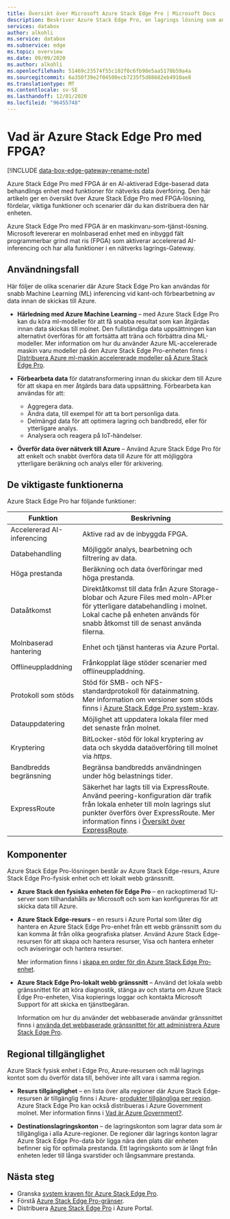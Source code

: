```yaml
---
title: Översikt över Microsoft Azure Stack Edge Pro | Microsoft Docs
description: Beskriver Azure Stack Edge Pro, en lagrings lösning som använder en fysisk enhet för nätverks baserad överföring till Azure.
services: databox
author: alkohli
ms.service: databox
ms.subservice: edge
ms.topic: overview
ms.date: 09/09/2020
ms.author: alkohli
ms.openlocfilehash: 51469c23574f55c102f0c6fb98e5aa5178b59a4a
ms.sourcegitcommit: 6a350f39e2f04500ecb7235f5d88682eb4910ae8
ms.translationtype: MT
ms.contentlocale: sv-SE
ms.lasthandoff: 12/01/2020
ms.locfileid: "96455748"
---
```

# <a name="what-is-azure-stack-edge-pro-with-fpga"></a>Vad är Azure Stack Edge Pro med FPGA?

[!INCLUDE [data-box-edge-gateway-rename-note](../../includes/data-box-edge-gateway-rename-note.md)]

Azure Stack Edge Pro med FPGA är en AI-aktiverad Edge-baserad data behandlings enhet med funktioner för nätverks data överföring. Den här artikeln ger en översikt över Azure Stack Edge Pro med FPGA-lösning, fördelar, viktiga funktioner och scenarier där du kan distribuera den här enheten.

Azure Stack Edge Pro med FPGA är en maskinvaru-som-tjänst-lösning. Microsoft levererar en molnbaserad enhet med en inbyggd fält programmerbar grind mat ris (FPGA) som aktiverar accelererad AI-inferencing och har alla funktioner i en nätverks lagrings-Gateway. 

## <a name="use-cases"></a>Användningsfall

Här följer de olika scenarier där Azure Stack Edge Pro kan användas för snabb Machine Learning (ML) inferencing vid kant-och förbearbetning av data innan de skickas till Azure.

- **Härledning med Azure Machine Learning** – med Azure Stack Edge Pro kan du köra ml-modeller för att få snabba resultat som kan åtgärdas innan data skickas till molnet. Den fullständiga data uppsättningen kan alternativt överföras för att fortsätta att träna och förbättra dina ML-modeller. Mer information om hur du använder Azure ML-accelererade maskin varu modeller på den Azure Stack Edge Pro-enheten finns i [Distribuera Azure ml-maskin accelererade modeller på Azure Stack Edge Pro](../machine-learning/how-to-deploy-fpga-web-service.md#deploy-to-a-local-edge-server).

- **Förbearbeta data** för datatransformering innan du skickar dem till Azure för att skapa en mer åtgärds bara data uppsättning. Förbearbeta kan användas för att: 

    - Aggregera data.
    - Ändra data, till exempel för att ta bort personliga data.
    - Delmängd data för att optimera lagring och bandbredd, eller för ytterligare analys.
    - Analysera och reagera på IoT-händelser. 

- **Överför data över nätverk till Azure** – Använd Azure Stack Edge Pro för att enkelt och snabbt överföra data till Azure för att möjliggöra ytterligare beräkning och analys eller för arkivering. 

## <a name="key-capabilities"></a>De viktigaste funktionerna

Azure Stack Edge Pro har följande funktioner:

|Funktion |Beskrivning  |
|---------|---------|
|Accelererad AI-inferencing| Aktive rad av de inbyggda FPGA.|
|Databehandling       |Möjliggör analys, bearbetning och filtrering av data.|
|Höga prestanda | Beräkning och data överföringar med höga prestanda.|
|Dataåtkomst     | Direktåtkomst till data från Azure Storage-blobar och Azure Files med moln-API:er för ytterligare databehandling i molnet. Lokal cache på enheten används för snabb åtkomst till de senast använda filerna.|
|Molnbaserad hantering     |Enhet och tjänst hanteras via Azure Portal.  |
|Offlineuppladdning     | Frånkopplat läge stöder scenarier med offlineuppladdning.|
|Protokoll som stöds     | Stöd för SMB- och NFS-standardprotokoll för datainmatning. <br> Mer information om versioner som stöds finns i [Azure Stack Edge Pro system-krav](azure-stack-edge-system-requirements.md).|
|Datauppdatering     | Möjlighet att uppdatera lokala filer med det senaste från molnet.|
|Kryptering    | BitLocker-stöd för lokal kryptering av data och skydda dataöverföring till molnet via *https*.|
|Bandbredds begränsning| Begränsa bandbredds användningen under hög belastnings tider.|
|ExpressRoute | Säkerhet har lagts till via ExpressRoute. Använd peering-konfiguration där trafik från lokala enheter till moln lagrings slut punkter överförs över ExpressRoute. Mer information finns i [Översikt över ExpressRoute](../expressroute/expressroute-introduction.md).

## <a name="components"></a>Komponenter

Azure Stack Edge Pro-lösningen består av Azure Stack Edge-resurs, Azure Stack Edge Pro-fysisk enhet och ett lokalt webb gränssnitt.

* **Azure Stack den fysiska enheten för Edge Pro** – en rackoptimerad 1U-server som tillhandahålls av Microsoft och som kan konfigureras för att skicka data till Azure.
    
* **Azure Stack Edge-resurs** – en resurs i Azure Portal som låter dig hantera en Azure Stack Edge Pro-enhet från ett webb gränssnitt som du kan komma åt från olika geografiska platser. Använd Azure Stack Edge-resursen för att skapa och hantera resurser, Visa och hantera enheter och aviseringar och hantera resurser.  

    <!--![The Azure Stack Edge service in Azure portal](media/data-box-overview/data-box-Edge-service1.png)-->

    Mer information finns i [skapa en order för din Azure Stack Edge Pro-enhet](azure-stack-edge-deploy-prep.md#create-a-new-resource).

* **Azure Stack Edge Pro-lokalt webb gränssnitt** – Använd det lokala webb gränssnittet för att köra diagnostik, stänga av och starta om Azure Stack Edge Pro-enheten, Visa kopierings loggar och kontakta Microsoft Support för att skicka en tjänstbegäran.

    <!--![The Azure Stack Edge Pro local web UI](media/data-box-Edge-overview/data-box-Edge-local-web-ui.png)-->

    Information om hur du använder det webbaserade användar gränssnittet finns i [använda det webbaserade gränssnittet för att administrera Azure Stack Edge Pro](azure-stack-edge-manage-access-power-connectivity-mode.md).

## <a name="region-availability"></a>Regional tillgänglighet

Azure Stack fysisk enhet i Edge Pro, Azure-resursen och mål lagrings kontot som du överför data till, behöver inte allt vara i samma region.

- **Resurs tillgänglighet** – en lista över alla regioner där Azure Stack Edge-resursen är tillgänglig finns i Azure- [produkter tillgängliga per region](https://azure.microsoft.com/global-infrastructure/services/?products=databox&regions=all). Azure Stack Edge Pro kan också distribueras i Azure Government molnet. Mer information finns i [Vad är Azure Government?](../azure-government/documentation-government-welcome.md).
    
- **Destinationslagringskonton** – de lagringskonton som lagrar data som är tillgängliga i alla Azure-regioner. De regioner där lagrings konton lagrar Azure Stack Edge Pro-data bör ligga nära den plats där enheten befinner sig för optimala prestanda. Ett lagringskonto som är långt från enheten leder till långa svarstider och långsammare prestanda.

## <a name="next-steps"></a>Nästa steg

- Granska [system kraven för Azure Stack Edge Pro](azure-stack-edge-system-requirements.md).
- Förstå [Azure Stack Edge Pro-gränser](azure-stack-edge-limits.md).
- Distribuera [Azure Stack Edge Pro](azure-stack-edge-deploy-prep.md) i Azure Portal.